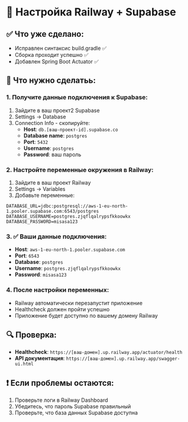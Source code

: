# 🚀 Настройка Railway + Supabase

## ✅ Что уже сделано:

- Исправлен синтаксис build.gradle ✅
- Сборка проходит успешно ✅
- Добавлен Spring Boot Actuator ✅

## 🔧 Что нужно сделатьь:

### 1. Получите данные подключения к Supabase:

1. Зайдите в ваш проект2 Supabase
2. Settings → Database
3. Connection Info - скопируйте:
   - **Host**: `db.[ваш-проект-id].supabase.co`
   - **Database name**: `postgres`
   - **Port**: `5432`
   - **Username**: `postgres`
   - **Password**: ваш пароль

### 2. Настройте переменные окружения в Railway:

1. Зайдите в ваш проект Railway
2. Settings → Variables
3. Добавьте переменные:

```
DATABASE_URL=jdbc:postgresql://aws-1-eu-north-1.pooler.supabase.com:6543/postgres
DATABASE_USERNAME=postgres.zjqflqalrypsfkkoowkx
DATABASE_PASSWORD=misasa123
```

### 3. ✅ Ваши данные подключения:

- **Host**: `aws-1-eu-north-1.pooler.supabase.com`
- **Port**: `6543`
- **Database**: `postgres`
- **Username**: `postgres.zjqflqalrypsfkkoowkx`
- **Password**: `misasa123`

### 4. После настройки переменных:

- Railway автоматически перезапустит приложение
- Healthcheck должен пройти успешно
- Приложение будет доступно по вашему домену Railway

## 🔍 Проверка:

- **Healthcheck**: `https://[ваш-домен].up.railway.app/actuator/health`
- **API документация**: `https://[ваш-домен].up.railway.app/swagger-ui.html`

## ❗ Если проблемы остаются:

1. Проверьте логи в Railway Dashboard
2. Убедитесь, что пароль Supabase правильный
3. Проверьте, что база данных Supabase доступна

